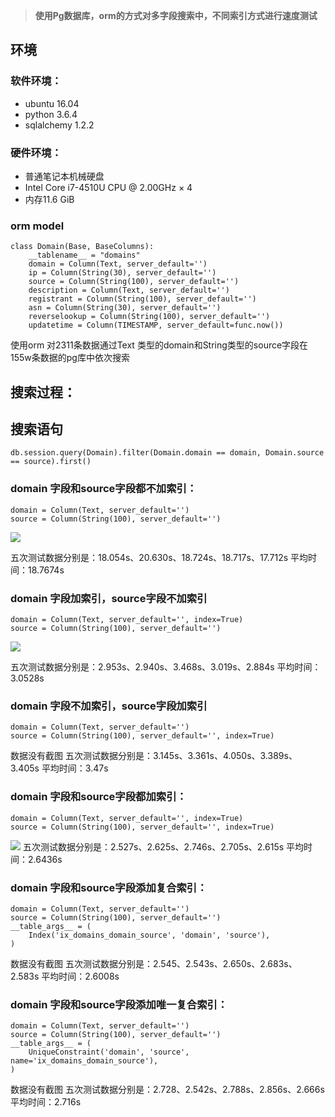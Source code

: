 > **使用Pg数据库，orm的方式对多字段搜索中，不同索引方式进行速度测试**

## 环境
### 软件环境：

* ubuntu 16.04
* python 3.6.4
* sqlalchemy 1.2.2

### 硬件环境：

* 普通笔记本机械硬盘
* Intel Core i7-4510U CPU @ 2.00GHz × 4
* 内存11.6 GiB

### orm model

	class Domain(Base, BaseColumns):
		__tablename__ = "domains"
		domain = Column(Text, server_default='')
		ip = Column(String(30), server_default='')
		source = Column(String(100), server_default='')
		description = Column(Text, server_default='')
		registrant = Column(String(100), server_default='')
		asn = Column(String(30), server_default='')
		reverselookup = Column(String(100), server_default='')
		updatetime = Column(TIMESTAMP, server_default=func.now())
		
使用orm 对2311条数据通过Text 类型的domain和String类型的source字段在155w条数据的pg库中依次搜索

## 搜索过程：
	
## 搜索语句

	db.session.query(Domain).filter(Domain.domain == domain, Domain.source == source).first()
	
### domain 字段和source字段都不加索引：

	domain = Column(Text, server_default='')
	source = Column(String(100), server_default='')
![](http://oumkbl9du.bkt.clouddn.com/2018-03-21-TF28u-2018-03-21_11-06-45.png)

五次测试数据分别是：18.054s、20.630s、18.724s、18.717s、17.712s
平均时间：18.7674s

###  domain 字段加索引，source字段不加索引

	domain = Column(Text, server_default='', index=True)
	source = Column(String(100), server_default='')
![](http://oumkbl9du.bkt.clouddn.com/2018-03-21-TVIRG-2018-03-21_11-19-06.png)

五次测试数据分别是：2.953s、2.940s、3.468s、3.019s、2.884s
平均时间：3.0528s

###  domain 字段不加索引，source字段加索引

	domain = Column(Text, server_default='')
	source = Column(String(100), server_default='', index=True)
数据没有截图
五次测试数据分别是：3.145s、3.361s、4.050s、3.389s、3.405s
平均时间：3.47s

### domain 字段和source字段都加索引：

	domain = Column(Text, server_default='', index=True)
	source = Column(String(100), server_default='', index=True)
![](http://oumkbl9du.bkt.clouddn.com/2018-03-21-5aT0j-2018-03-21_11-22-48.png)
五次测试数据分别是：2.527s、2.625s、2.746s、2.705s、2.615s
平均时间：2.6436s

### domain 字段和source字段添加复合索引：

	domain = Column(Text, server_default='')
	source = Column(String(100), server_default='')
    __table_args__ = (
        Index('ix_domains_domain_source', 'domain', 'source'),
    )
数据没有截图
五次测试数据分别是：2.545、2.543s、2.650s、2.683s、2.583s
平均时间：2.6008s

### domain 字段和source字段添加唯一复合索引：

	domain = Column(Text, server_default='')
	source = Column(String(100), server_default='')
    __table_args__ = (
	    UniqueConstraint('domain', 'source', name='ix_domains_domain_source'),
    )
数据没有截图
五次测试数据分别是：2.728、2.542s、2.788s、2.856s、2.666s
平均时间：2.716s